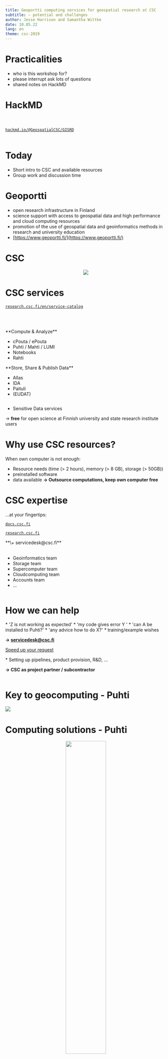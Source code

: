 ```yaml
--- 
title: Geoportti computing services for geospatial research at CSC 
subtitle: – potential and challenges
author: Jesse Harrison and Samantha Wittke
date: 10.05.22
lang: en
theme: csc-2019
---
```


# Practicalities

* who is this workshop for?
* please interrupt ask lots of questions
* shared notes on HackMD

# HackMD

<br></br>
[`hackmd.io/@GeospatialCSC/GISRD`](https://hackmd.io/@GeospatialCSC/GISRD/edit)
<br></br>

# Today

* Short intro to CSC and available resources
* Group work and discussion time

# Geoportti

* open research infrastructure in Finland 
* science support with access to geospatial data and high performance and cloud computing resources
* promotion of the use of geospatial data and geoinformatics methods in research and university education
* [https://www.geoportti.fi/](https://www.geoportti.fi/)

# CSC

<p align="center">
  <img src="./img/csc-bg.png">
</p>

# CSC services

[`research.csc.fi/en/service-catalog`](https://research.csc.fi/en/service-catalog)

<br></br>
<div class="column">
**Compute & Analyze**

  - cPouta / ePouta
  - Puhti / Mahti / LUMI
  - Notebooks
  - Rahti

</div>
<div class="column">
**Store, Share & Publish Data**

  * Allas
  * IDA
  * Paituli
  * (EUDAT)
</div>

* Sensitive Data services

-> **free** for open science at Finnish university and state research institute users

# Why use CSC resources?

When own computer is not enough:

* Resource needs (time (> 2 hours), memory (> 8 GB), storage (> 50GB))
* preinstalled software
* data available
**-> Outsource computations, keep own computer free**

# CSC expertise

<div class="column">
...at your fingertips:

[`docs.csc.fi`](https://docs.csc.fi)

[`research.csc.fi`](https://research.csc.fi)

</div>
<div class="column">
**\+ servicedesk@csc.fi**
<br></br>

* Geoinformatics team
* Storage team
* Supercomputer team
* Cloudcomputing team
* Accounts team
* ...
</div>

# How we can help

<div class="column">
* 'Z is not working as expected'
* 'my code gives error Y '
* 'can A be installed to Puhti?'
* 'any advice how to do X?'
* training/example wishes

**-> servicedesk@csc.fi**

[Speed up your request](https://docs.csc.fi/support/support-howto/)

</div>
<div class="column">
* Setting up pipelines, product provision, R&D, ...

**-> CSC as project partner / subcontractor**
</div>

# Key to geocomputing - Puhti 

![](img/gui_to_script.png)

# Computing solutions - Puhti

<p align="center">
  <img src="img/puhti_overview.png" width="50%"> 
</p>

# Puhti webinterface 

-> check your data, testing something, code development

<br></br>
[`puhti.csc.fi`](https://puhti.csc.fi)
<br></br>



# Software

<div class="column">
* FORCE & SPLITS
* GDAL / OGR
* LasTools 
* MatLab / Octave
* Mapnik
* OpenDroneMap
* Orfeo Toolbox
* PCL
</div>
<div class="column">
* PDAL
* CloudCompare
* QGIS
* SagaGIS
* SNAP, Sen2cor
* WhiteboxTools
* Zonation
* ...
</div>

# Python

Geoconda
* about 600 packages
* for raster, vector, pointcloud processing
* + scikit and other data science packages

other modules:
* keras, pytorch
  * have geopandas, rasterio

You can also create own environment/ install own software!



# R environment on Puhti

- Includes: 
   - R and RStudio Server
   - 1300+ R packages
   - Pre-installed libraries / software required by R packages
   - Mathematics library for faster calculations (Intel® OneMKL)
   - TensorFlow (for using [the R Interface to Tensorflow](https://tensorflow.rstudio.com/))

# R environment on Puhti

<p align="center">
  <img src="./img/r-access.svg">
</p>


# Potential

* speedup computations
* larger computations
* more GPU power (for ML)
* outsource computations
* avoid software installation issues
* recipe for environment provided
* ...

# Challenges

* Linux and commandline
* get to know new system and concepts
* possibly new software/ways of working
* data transfer bottleneck
* ...

# Usecases

* large pointcloud/raster/vector processing and analyses
* processing all forest areas of Finland for forest disturbance management
* large DEM analyses
* Markov Chain Monte Carlo (MCMC) methods
* Machine learning with huge geospatial datasets
* priorisation of conservation areas
* yours?


# Getting started

Check out our [Geocomputing page](https://research.csc.fi/geocomputing)

* [Step by step instructions ](https://research.csc.fi/en/accounts-and-projects)
* [Find your account and project information](my.csc.fi)

* [Read the docs](https://docs.csc.fi)

* check our [tutorials](https://docs.csc.fi/support/tutorials/) and [geocomputing examples](https://github.com/csc-training/geocomputing)


# Training

* ['Using CSC environment efficiently' self-learning course](https://csc-training.github.io/csc-env-eff/)
* [16.05: Hybrid Earth Observation workshop](https://ssl.eventilla.com/event/zArJA)
* [18.05: Webinar - CSC´s generic services for storing, sharing and publishing data](https://ssl.eventilla.com/event/pEAl3)
* [09.-10.06: Fundamentals of Machine Learning](https://ssl.eventilla.com/mlfundamentals)


* [CSC geoinformatics training material](https://research.csc.fi/gis-learning-materials)

-> follow our [training calendar](https://www.csc.fi/en/training#training-calendar)

# Thanks



